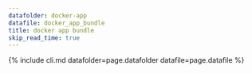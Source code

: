 ```yaml
---
datafolder: docker-app
datafile: docker_app_bundle
title: docker app bundle
skip_read_time: true
---
```

<!--
This page is automatically generated from Docker's source code. If you want to
suggest a change to the text that appears here, open a ticket or pull request
in the source repository on GitHub:

https://github.com/docker/app
-->
{% include cli.md datafolder=page.datafolder datafile=page.datafile %}
